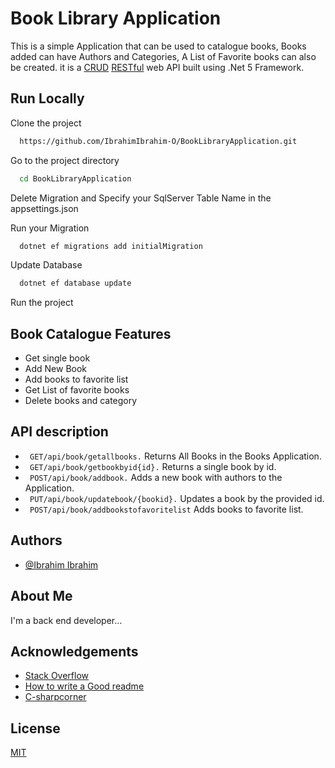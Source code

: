 
# Book Library Application

This is a simple Application that can be used to catalogue books,
Books added can have Authors and Categories, A List of Favorite books
can also be created. it is a [CRUD](https://en.wikipedia.org/wiki/Create,_read,_update_and_delete#:~:text=In%20computer%20programming%2C%20create%2C%20read,computer%2Dbased%20forms%20and%20reports.) 
[RESTful](https://en.wikipedia.org/wiki/Representational_state_transfer) web API built using .Net 5 Framework.



## Run Locally

Clone the project

```bash
  https://github.com/IbrahimIbrahim-O/BookLibraryApplication.git
```

Go to the project directory

```bash
  cd BookLibraryApplication
```

Delete Migration and Specify your SqlServer Table Name in the appsettings.json


Run your Migration

```bash
  dotnet ef migrations add initialMigration
```

Update Database

```bash
  dotnet ef database update
```

Run the project
## Book Catalogue Features

- Get single book
- Add New Book
- Add books to favorite list
- Get List of favorite books
- Delete books and category
## API description

- ``` GET/api/book/getallbooks.``` Returns All Books in the Books Application.
- ``` GET/api/book/getbookbyid{id}.``` Returns a single book by id.
- ``` POST/api/book/addbook.``` Adds a new book with authors to the Application.
- ``` PUT/api/book/updatebook/{bookid}.``` Updates a book by the provided id.
- ``` POST/api/book/addbookstofavoritelist``` Adds books to favorite list.




## Authors

- [@Ibrahim Ibrahim](https://github.com/IbrahimIbrahim-O)


##  About Me
I'm a back end developer...


## Acknowledgements

 - [Stack Overflow](https://stackoverflow.com)
 - [How to write a Good readme](https://bulldogjob.com/news/449-how-to-write-a-good-readme-for-your-github-project)
 - [C-sharpcorner](https://www.c-sharpcorner.com)
## License

[MIT](https://choosealicense.com/licenses/mit/)

